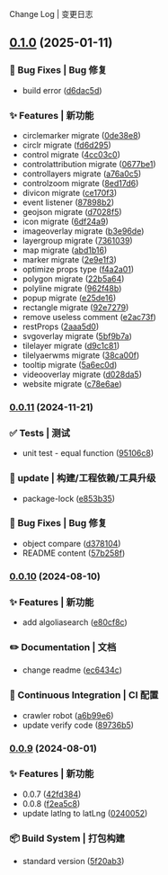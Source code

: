 Change Log | 变更日志
## [0.1.0](https://github.com/GrayFrost/sveaflet/compare/v0.0.11...v0.1.0) (2025-01-11)


### 🐛 Bug Fixes | Bug 修复

* build error ([d6dac5d](https://github.com/GrayFrost/sveaflet/commit/d6dac5dc17829f8747f0256374008d1721509037))


### ✨ Features | 新功能

* circlemarker migrate ([0de38e8](https://github.com/GrayFrost/sveaflet/commit/0de38e83689334a19e2fe74766e6338a96fb8d58))
* circlr migrate ([fd6d295](https://github.com/GrayFrost/sveaflet/commit/fd6d29571a270bc8ab6577372a8b95bb8a35bdfa))
* control migrate ([4cc03c0](https://github.com/GrayFrost/sveaflet/commit/4cc03c05604f1e96a05b63c63a5b362ed6fafaf3))
* controlattribution migrate ([0677be1](https://github.com/GrayFrost/sveaflet/commit/0677be1de6473ac6fe409d94a30d00c6f3113956))
* controllayers migrate ([a76a0c5](https://github.com/GrayFrost/sveaflet/commit/a76a0c5b158b8202814f84794974f7f9275ca2aa))
* controlzoom migrate ([8ed17d6](https://github.com/GrayFrost/sveaflet/commit/8ed17d64b45694e911a2cb3ac894e88e3489246c))
* divicon migrate ([ce170f3](https://github.com/GrayFrost/sveaflet/commit/ce170f3bf6f6ab27ebcd3d07c53e96c0c89950dc))
* event listener ([87898b2](https://github.com/GrayFrost/sveaflet/commit/87898b203f587e90d0d797b91d8d1ba657c5bb26))
* geojson migrate ([d7028f5](https://github.com/GrayFrost/sveaflet/commit/d7028f50f7ceafba424bb3fa6723019fa1acc883))
* icon migrate ([6df24a9](https://github.com/GrayFrost/sveaflet/commit/6df24a9a7c15b27f20426718587667599de02707))
* imageoverlay migrate ([b3e96de](https://github.com/GrayFrost/sveaflet/commit/b3e96de85122fdf92ddc27d7cdb399cd7319834d))
* layergroup migrate ([7361039](https://github.com/GrayFrost/sveaflet/commit/73610394a9321b17cea610c71428b428425003e9))
* map migrate ([abd1b16](https://github.com/GrayFrost/sveaflet/commit/abd1b166db17615b831f2527f44800e4748d8605))
* marker migrate ([2e9e1f3](https://github.com/GrayFrost/sveaflet/commit/2e9e1f3bbe985708f3c938bc9a6f04728b40a48c))
* optimize props type ([f4a2a01](https://github.com/GrayFrost/sveaflet/commit/f4a2a01071cf9f27e2cca722b9cceeb49383830f))
* polygon migrate ([22b5a64](https://github.com/GrayFrost/sveaflet/commit/22b5a644cf1d9f7eddf24bd8fc04e8fb8cb48e4d))
* polyline migrate ([962f48b](https://github.com/GrayFrost/sveaflet/commit/962f48ba5c35877d614b7bfa65bd1e846f5ee893))
* popup migrate ([e25de16](https://github.com/GrayFrost/sveaflet/commit/e25de16df527896a9cee8282e5d33a5cb8e1deea))
* rectangle migrate ([92e7279](https://github.com/GrayFrost/sveaflet/commit/92e7279e35cd730256a49447e01ca6584ebb2032))
* remove useless comment ([e2ac73f](https://github.com/GrayFrost/sveaflet/commit/e2ac73fe57d9125c7b5381d00621c81ad318e1f0))
* restProps ([2aaa5d0](https://github.com/GrayFrost/sveaflet/commit/2aaa5d0eeb17bad73da6f58dfead47eda211cadf))
* svgoverlay migrate ([5bf9b7a](https://github.com/GrayFrost/sveaflet/commit/5bf9b7ace7d5c9ba1a9c00efbcf53d81ebc48659))
* tilelayer migrate ([d9c1c81](https://github.com/GrayFrost/sveaflet/commit/d9c1c8162a23dd7bb48342df996faa861a11b685))
* tilelyaerwms migrate ([38ca00f](https://github.com/GrayFrost/sveaflet/commit/38ca00f2216bb4147ce55837d02c48caa1a57cee))
* tooltip migrate ([5a6ec0d](https://github.com/GrayFrost/sveaflet/commit/5a6ec0d50d0f686b1a6664ca36353016ec4a67a0))
* videooverlay migrate ([d028da5](https://github.com/GrayFrost/sveaflet/commit/d028da5c793f2672f5d53d6017ed3cd1baad6155))
* website migrate ([c78e6ae](https://github.com/GrayFrost/sveaflet/commit/c78e6aed9edc17e217ae990620df26dc1ade2c55))

### [0.0.11](https://github.com/GrayFrost/sveaflet/compare/v0.0.10...v0.0.11) (2024-11-21)


### ✅ Tests | 测试

* unit test - equal function ([95106c8](https://github.com/GrayFrost/sveaflet/commit/95106c8bfd5eaa047677fabf483e170b4d1cbe53))


### 🚀 update | 构建/工程依赖/工具升级

* package-lock ([e853b35](https://github.com/GrayFrost/sveaflet/commit/e853b35e9286cc0c63a901b0c3a0f5ec76d1100e))


### 🐛 Bug Fixes | Bug 修复

* object compare ([d378104](https://github.com/GrayFrost/sveaflet/commit/d378104a076d0ae51ce284891a09f17c83dfab93))
* README  content ([57b258f](https://github.com/GrayFrost/sveaflet/commit/57b258f895a0d13548cf33e90e3bf591d39d1172))

### [0.0.10](https://github.com/GrayFrost/sveaflet/compare/v0.0.9...v0.0.10) (2024-08-10)


### ✨ Features | 新功能

* add algoliasearch ([e80cf8c](https://github.com/GrayFrost/sveaflet/commit/e80cf8cac17c0528ed280c7ce6004bc0345dc87f))


### ✏️ Documentation | 文档

* change readme ([ec6434c](https://github.com/GrayFrost/sveaflet/commit/ec6434ccdf32d39d70e8a6451535497f04a1e7c2))


### 👷 Continuous Integration | CI 配置

* crawler robot ([a6b99e6](https://github.com/GrayFrost/sveaflet/commit/a6b99e6f1b475ed8d1f3837abf3d507c874b720e))
* update verify code ([89736b5](https://github.com/GrayFrost/sveaflet/commit/89736b58ae88d7242747458884eaa022db1c597b))

### [0.0.9](https://github.com/GrayFrost/sveaflet/compare/v0.0.6...v0.0.9) (2024-08-01)


### ✨ Features | 新功能

* 0.0.7 ([42fd384](https://github.com/GrayFrost/sveaflet/commit/42fd384f39e2e437c7f3c8ab76288f9c44bf8bf8))
* 0.0.8 ([f2ea5c8](https://github.com/GrayFrost/sveaflet/commit/f2ea5c8601e2ff707c3e90509da3cbb8ff2a4788))
* update latlng to latLng ([0240052](https://github.com/GrayFrost/sveaflet/commit/0240052fbe134d13b0870976b733a4cea73ba185))


### 📦 Build System | 打包构建

* standard version ([5f20ab3](https://github.com/GrayFrost/sveaflet/commit/5f20ab3d784be9e4560145923a9be6ead1716b27))
